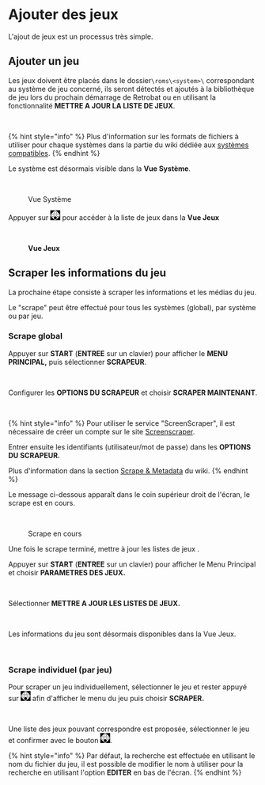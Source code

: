 # Ajouter des jeux

L'ajout de jeux est un processus très simple.

## Ajouter un jeu

Les jeux doivent être placés dans le dossier`\roms\<system>\` correspondant au système de jeu concerné, ils seront détectés et ajoutés à la bibliothèque de jeu lors du prochain démarrage de Retrobat ou en utilisant la fonctionnalité **METTRE A JOUR LA LISTE DE JEUX**.&#x20;

<div align="left">

<figure><img src="https://i.imgur.com/ayxotgu.png" alt=""><figcaption></figcaption></figure>

</div>

{% hint style="info" %}
Plus d'information sur les formats de fichiers à utiliser pour chaque systèmes dans la partie du wiki dédiée aux [systèmes compatibles](../systemes-and-emulateurs/supported-game-systems/).
{% endhint %}

Le système est désormais visible dans la **Vue Système**.

<div align="left">

<figure><img src="https://i.imgur.com/tpCLVFH.png" alt=""><figcaption><p>Vue Système</p></figcaption></figure>

</div>

Appuyer sur ![](<../.gitbook/assets/image (19).png>) pour accéder à la liste de jeux dans la **Vue Jeux**

<div align="left">

<figure><img src="https://i.imgur.com/H4z3WrO.png" alt=""><figcaption><p><strong>Vue Jeux</strong></p></figcaption></figure>

</div>

## Scraper les informations du jeu

La prochaine étape consiste à scraper les informations et les médias du jeu.

Le "scrape" peut être effectué pour tous les systèmes (global), par système ou par jeu.

### Scrape global

Appuyer sur **START** (**ENTREE** sur un clavier) pour afficher le **MENU PRINCIPAL,** puis sélectionner **SCRAPEUR**.

<div align="left">

<figure><img src="https://i.imgur.com/r32aLJ2.png" alt=""><figcaption></figcaption></figure>

</div>

Configurer les **OPTIONS DU SCRAPEUR** et choisir **SCRAPER MAINTENANT**.

<div align="left">

<figure><img src="https://i.imgur.com/4Byj2K3.png" alt=""><figcaption></figcaption></figure>

</div>

{% hint style="info" %}
Pour utiliser le service "ScreenScraper", il est nécessaire de créer un compte sur le site [Screenscraper](https://www.screenscraper.fr/).&#x20;

Entrer ensuite les identifiants (utilisateur/mot de passe) dans les **OPTIONS DU SCRAPEUR.**

Plus d'information dans la section [Scrape & Metadata](../navigation/scraping-and-metadata.md) du wiki.
{% endhint %}

Le message ci-dessous apparaît dans le coin supérieur droit de l'écran, le scrape est en cours.

<div align="left">

<figure><img src="https://i.imgur.com/V7ng0Nd.png" alt=""><figcaption><p>Scrape en cours</p></figcaption></figure>

</div>

Une fois le scrape terminé, mettre à jour les listes de jeux .

Appuyer sur **START** (**ENTREE** sur un clavier) pour afficher le Menu Principal et choisir **PARAMETRES DES JEUX.**

<div align="left">

<figure><img src="https://i.imgur.com/GYcVpVa.png" alt=""><figcaption></figcaption></figure>

</div>

Sélectionner **METTRE A JOUR LES LISTES DE JEUX.**

<div align="left">

<figure><img src="https://i.imgur.com/HlEF6Ic.png" alt=""><figcaption></figcaption></figure>

</div>

Les informations du jeu sont désormais disponibles dans la Vue Jeux.

<div align="left">

<figure><img src="https://i.imgur.com/sreDJlj.png" alt=""><figcaption></figcaption></figure>

</div>

### Scrape individuel (par jeu)

Pour scraper un jeu individuellement, sélectionner le jeu et rester appuyé sur ![](<../.gitbook/assets/image (19).png>) afin d'afficher le menu du jeu puis choisir **SCRAPER.**

<div align="left">

<figure><img src="https://i.imgur.com/b6sxoxl.png" alt=""><figcaption></figcaption></figure>

</div>

Une liste des jeux pouvant correspondre est proposée, sélectionner le jeu et confirmer avec le bouton ![](<../.gitbook/assets/image (19).png>).

{% hint style="info" %}
Par défaut, la recherche est effectuée en utilisant le nom du fichier du jeu, il est possible de modifier le nom à utiliser pour la recherche en utilisant l'option **EDITER** en bas de l'écran.
{% endhint %}

<div align="left">

<figure><img src="https://i.imgur.com/sr03YRR.png" alt=""><figcaption></figcaption></figure>

</div>
